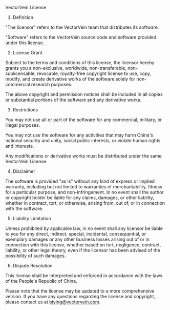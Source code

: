 VectorVein License

1. Definition

"The licensor" refers to the VectorVein team that distributes its software.

"Software" refers to the VectorVein source code and software provided under this license.

2. License Grant

Subject to the terms and conditions of this license, the licensor hereby grants you a non-exclusive, worldwide, non-transferable, non-sublicensable, revocable, royalty-free copyright license to use, copy, modify, and create derivative works of the software solely for non-commercial research purposes.

The above copyright and permission notices shall be included in all copies or substantial portions of the software and any derivative works.

3. Restrictions

You may not use all or part of the software for any commercial, military, or illegal purposes.

You may not use the software for any activities that may harm China's national security and unity, social public interests, or violate human rights and interests.

Any modifications or derivative works must be distributed under the same VectorVein License.

4. Disclaimer

The software is provided "as is" without any kind of express or implied warranty, including but not limited to warranties of merchantability, fitness for a particular purpose, and non-infringement. In no event shall the author or copyright holder be liable for any claims, damages, or other liability, whether in contract, tort, or otherwise, arising from, out of, or in connection with the software.

5. Liability Limitation

Unless prohibited by applicable law, in no event shall any licensor be liable to you for any direct, indirect, special, incidental, consequential, or exemplary damages or any other business losses arising out of or in connection with this license, whether based on tort, negligence, contract, liability, or other legal theory, even if the licensor has been advised of the possibility of such damages.

6. Dispute Resolution

This license shall be interpreted and enforced in accordance with the laws of the People's Republic of China.

Please note that the license may be updated to a more comprehensive version. If you have any questions regarding the license and copyright, please contact us at biying@vectorvein.com.